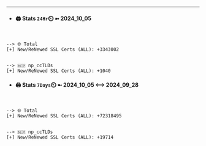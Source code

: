 

---
- #### 🖨️ **Stats** `24Hr`⏲️ ➼ 2024_10_05
```console


--> 🌐 Total
[+] New/ReNewed SSL Certs (ALL): +3343002


--> 🇳🇵 np_ccTLDs
[+] New/ReNewed SSL Certs (ALL): +1040

```

- #### 🖨️ **Stats** `7Days`⏲️ ➼ 2024_10_05 <--> 2024_09_28
```console


--> 🌐 Total
[+] New/ReNewed SSL Certs (ALL): +72318495


--> 🇳🇵 np_ccTLDs
[+] New/ReNewed SSL Certs (ALL): +19714

```

